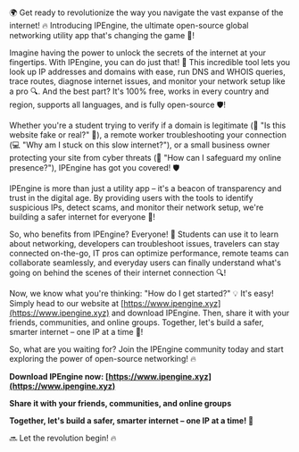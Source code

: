 🌍 Get ready to revolutionize the way you navigate the vast expanse of the internet! 🔥 Introducing IPEngine, the ultimate open-source global networking utility app that's changing the game 🚀!

Imagine having the power to unlock the secrets of the internet at your fingertips. With IPEngine, you can do just that! 📡 This incredible tool lets you look up IP addresses and domains with ease, run DNS and WHOIS queries, trace routes, diagnose internet issues, and monitor your network setup like a pro 🔍. And the best part? It's 100% free, works in every country and region, supports all languages, and is fully open-source 🛡️!

Whether you're a student trying to verify if a domain is legitimate (👀 "Is this website fake or real?" 💸), a remote worker troubleshooting your connection (💻 "Why am I stuck on this slow internet?"), or a small business owner protecting your site from cyber threats (💼 "How can I safeguard my online presence?"), IPEngine has got you covered! 🛡️

IPEngine is more than just a utility app – it's a beacon of transparency and trust in the digital age. By providing users with the tools to identify suspicious IPs, detect scams, and monitor their network setup, we're building a safer internet for everyone 🌟!

So, who benefits from IPEngine? Everyone! 👥 Students can use it to learn about networking, developers can troubleshoot issues, travelers can stay connected on-the-go, IT pros can optimize performance, remote teams can collaborate seamlessly, and everyday users can finally understand what's going on behind the scenes of their internet connection 🔍!

Now, we know what you're thinking: "How do I get started?" 💡 It's easy! Simply head to our website at [https://www.ipengine.xyz](https://www.ipengine.xyz) and download IPEngine. Then, share it with your friends, communities, and online groups. Together, let's build a safer, smarter internet – one IP at a time 🌟!

So, what are you waiting for? Join the IPEngine community today and start exploring the power of open-source networking! 🔥

**Download IPEngine now: [https://www.ipengine.xyz](https://www.ipengine.xyz)**

**Share it with your friends, communities, and online groups**

**Together, let's build a safer, smarter internet – one IP at a time! 🌟**

🔜 Let the revolution begin! 🔥
